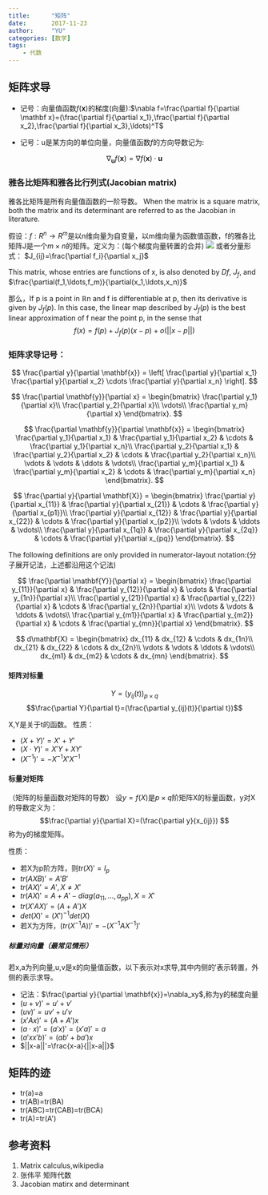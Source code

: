 ```yaml
---
title:      "矩阵"
date:       2017-11-23
author:     "YU"
categories: [数学]
tags:
    - 代数
--- 
```


## 矩阵求导

* 记号：向量值函数$f(\mathbf{x})$的梯度(向量):$\nabla f=\frac{\partial f}{\partial \mathbf x}=(\frac{\partial f}{\partial x_1},\frac{\partial f}{\partial x_2},\frac{\partial f}{\partial x_3},\ldots)^T$

* 记号：u是某方向的单位向量，向量值函数$f$的方向导数记为:

$$\nabla_\mathbf{u}f(\mathbf x)=\nabla f(\mathbf x)\cdot \mathbf u$$

### 雅各比矩阵和雅各比行列式(Jacobian matrix)

雅各比矩阵是所有向量值函数的一阶导数。 When the matrix is a square matrix, both the matrix and its determinant are referred to as the Jacobian in literature.

假设：$f:R^n\to R^m$是以n维向量为自变量，以m维向量为函数值函数，f的雅各比矩阵J是一个$m\times n$的矩阵。定义为：(每个梯度向量转置的合并)
![](https://wikimedia.org/api/rest_v1/media/math/render/svg/74e93aa903c2695e45770030453eb77224104ee4)
或者分量形式：
$J_{ij}=\frac{\partial f_i}{\partial x_j}$

This matrix, whose entries are functions of x, is also denoted by $Df$, $J_f$, and $\frac{\partial(f_1,\ldots,f_m)}{\partial(x_1,\ldots,x_n)}$

那么，If p is a point in ℝn and f is differentiable at p, then its derivative is given by $J_f(p)$. In this case, the linear map described by $J_f(p)$ is the best linear approximation of f near the point p, in the sense that
$$f(x)=f(p)+J_f(p)(x-p)+o(||x-p||)$$

### 矩阵求导记号：

$$
\frac{\partial y}{\partial \mathbf{x}} =
\left[
\frac{\partial y}{\partial x_1}
\frac{\partial y}{\partial x_2}
\cdots
\frac{\partial y}{\partial x_n}
\right].
$$

$$
\frac{\partial \mathbf{y}}{\partial x} =
\begin{bmatrix}
\frac{\partial y_1}{\partial x}\\
\frac{\partial y_2}{\partial x}\\
\vdots\\
\frac{\partial y_m}{\partial x}
\end{bmatrix}.
$$

$$
\frac{\partial \mathbf{y}}{\partial \mathbf{x}} =
\begin{bmatrix}
\frac{\partial y_1}{\partial x_1} & \frac{\partial y_1}{\partial x_2} & \cdots & \frac{\partial y_1}{\partial x_n}\\
\frac{\partial y_2}{\partial x_1} & \frac{\partial y_2}{\partial x_2} & \cdots & \frac{\partial y_2}{\partial x_n}\\
\vdots & \vdots & \ddots & \vdots\\
\frac{\partial y_m}{\partial x_1} & \frac{\partial y_m}{\partial x_2} & \cdots & \frac{\partial y_m}{\partial x_n}
\end{bmatrix}.
$$

$$
\frac{\partial y}{\partial \mathbf{X}} =
\begin{bmatrix}
\frac{\partial y}{\partial x_{11}} & \frac{\partial y}{\partial x_{21}} & \cdots & \frac{\partial y}{\partial x_{p1}}\\
\frac{\partial y}{\partial x_{12}} & \frac{\partial y}{\partial x_{22}} & \cdots & \frac{\partial y}{\partial x_{p2}}\\
\vdots & \vdots & \ddots & \vdots\\
\frac{\partial y}{\partial x_{1q}} & \frac{\partial y}{\partial x_{2q}} & \cdots & \frac{\partial y}{\partial x_{pq}}
\end{bmatrix}.
$$

The following definitions are only provided in numerator-layout notation:(分子展开记法，上述都沿用这个记法)

$$
\frac{\partial \mathbf{Y}}{\partial x} =
\begin{bmatrix}
\frac{\partial y_{11}}{\partial x} & \frac{\partial y_{12}}{\partial x} & \cdots & \frac{\partial y_{1n}}{\partial x}\\
\frac{\partial y_{21}}{\partial x} & \frac{\partial y_{22}}{\partial x} & \cdots & \frac{\partial y_{2n}}{\partial x}\\
\vdots & \vdots & \ddots & \vdots\\
\frac{\partial y_{m1}}{\partial x} & \frac{\partial y_{m2}}{\partial x} & \cdots & \frac{\partial y_{mn}}{\partial x}
\end{bmatrix}.
$$

$$
d\mathbf{X} =
\begin{bmatrix}
dx_{11} & dx_{12} & \cdots & dx_{1n}\\
dx_{21} & dx_{22} & \cdots & dx_{2n}\\
\vdots & \vdots & \ddots & \vdots\\
dx_{m1} & dx_{m2} & \cdots & dx_{mn}
\end{bmatrix}.
$$

#### 矩阵对标量

$$Y=(y_{ij}(t))_{p\times q}$$
$$\frac{\partial Y}{\partial t}=(\frac{\partial y_{ij}(t)}{\partial t})$$

X,Y是关于t的函数。
性质：
* $(X+Y)'=X'+Y'$
* $(X\cdot Y)'=X'Y+XY'$
* $(X^{-1})'=-X^{-1}X'X^{-1}$

#### 标量对矩阵
（矩阵的标量函数对矩阵的导数）
设$y=f(X)$是$p\times q$阶矩阵X的标量函数，y对X的导数定义为：
$$\frac{\partial y}{\partial X}=(\frac{\partial y}{x_{ij}}) $$
称为y的梯度矩阵。

性质：
* 若X为p阶方阵，则$tr(X)'=I_p$
* $tr(AXB)'=A'B'$
* $tr(AX)'=A',X\neq X'$
* $tr(AX)'=A+A'-diag(a_{11},\ldots,a_{pp}),X=X'$
* $tr(X'AX)'=(A+A')X$
* $det(X)'=(X')^{-1}det(X)$
* 若X为方阵，$(tr(X^{-1}A))'=-(X^{-1}AX^{-1})'$

##### 标量对向量（最常见情形）
若x,a为列向量,u,v是x的向量值函数，以下表示对x求导,其中内侧的$'$表示转置，外侧的表示求导。
* 记法：$\frac{\partial y}{\partial \mathbf{x}}=\nabla_xy$,称为y的梯度向量
* $(u+v)'=u'+v'$
* $(uv)'=uv'+u'v$
* $(x'Ax)'=(A+A')x$
* $(a\cdot x)'=(a'x)'=(x'a)'=a$
* $(a'xx'b)'=(ab'+ba')x$
* $||x-a||'=\frac{x-a}{||x-a||}$

## 矩阵的迹

* tr(a)=a
* tr(AB)=tr(BA)
* tr(ABC)=tr(CAB)=tr(BCA)
* tr(A)=tr(A')

## 参考资料
1. Matrix calculus,wikipedia
2. 张伟平 矩阵代数
3. Jacobian matirx and determinant